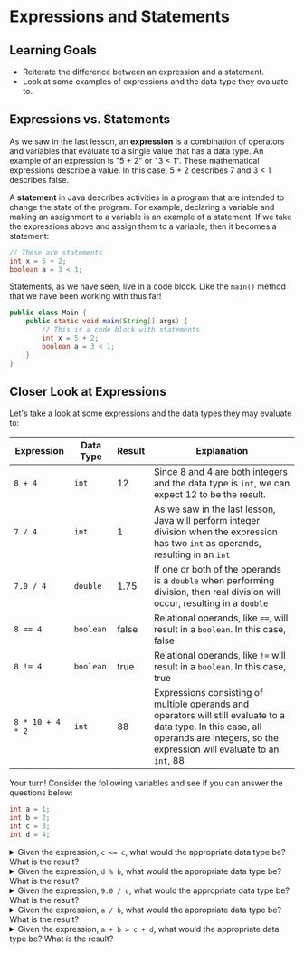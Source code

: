 # Expressions and Statements

## Learning Goals

- Reiterate the difference between an expression and a statement.
- Look at some examples of expressions and the data type they evaluate to.

## Expressions vs. Statements

As we saw in the last lesson, an **expression** is a combination of operators
and variables that evaluate to a single value that has a data type. An example
of an expression is "5 + 2" or "3 < 1". These mathematical expressions describe
a value. In this case, 5 + 2 describes 7 and 3 < 1 describes false.

A **statement** in Java describes activities in a program that are intended to
change the state of the program. For example, declaring a variable and making an
assignment to a variable is an example of a statement. If we take the
expressions above and assign them to a variable, then it becomes a statement:

```java
// These are statements
int x = 5 + 2;
boolean a = 3 < 1;
```

Statements, as we have seen, live in a code block. Like the `main()` method that
we have been working with thus far!

```java
public class Main {
    public static void main(String[] args) {
        // This is a code block with statements
        int x = 5 + 2;
        boolean a = 3 < 1;
    }
}
```

## Closer Look at Expressions

Let's take a look at some expressions and the data types they may evaluate to:

| Expression       | Data Type | Result | Explanation                                                                                                                                                                            |
|------------------|-----------|--------|----------------------------------------------------------------------------------------------------------------------------------------------------------------------------------------|
| `8 + 4`          | `int`     | 12     | Since 8 and 4 are both integers and the data type is `int`, we can expect 12 to be the result.                                                                                         |
| `7 / 4`          | `int`     | 1      | As we saw in the last lesson, Java will perform integer division when the expression has two `int` as operands, resulting in an `int`                                                  |
| `7.0 / 4`        | `double`  | 1.75   | If one or both of the operands is a `double` when performing division, then real division will occur, resulting in a `double`                                                          |
| `8 == 4`         | `boolean` | false  | Relational operands, like `==`, will result in a `boolean`. In this case, false                                                                                                        |
| `8 != 4`         | `boolean` | true   | Relational operands, like `!=` will result in a `boolean`. In this case, true                                                                                                          |
| `8 * 10 + 4 * 2` | `int`     | 88     | Expressions consisting of multiple operands and operators will still evaluate to a data type. In this case, all operands are integers, so the expression will evaluate to an `int`, 88 |

Your turn! Consider the following variables and see if you can answer the
questions below:

```java
int a = 1;
int b = 2;
int c = 3;
int d = 4;
```

<details>
  <summary>Given the expression, <code>c <= c</code>, what would the appropriate data type be? What is the result?</summary>

  <p>Answer:<br><code>boolean</code> - The expression would evaluate to a <code>true</code>.</p>

  <p><code>c</code> is assigned to the value of 3; and 3 <= 3 is true.</p>

</details>

<details>
  <summary>Given the expression, <code>d % b</code>, what would the appropriate data type be? What is the result?</summary>

  <p>Answer:<br><code>int</code> - The expression would evaluate to a <code>0</code>.</p>

  <p><code>d</code> is assigned to the value of 4 and <code>b</code> is assigned to the value of 2; and 4 % 2 is 0 since 2 goes into 4 an even number of times.</p>
  <p>Reminder: The <code>%</code> operator results in the remainder value.</p>

</details>

<details>
  <summary>Given the expression, <code>9.0 / c</code>, what would the appropriate data type be? What is the result?</summary>

  <p>Answer:<br><code>double</code> - The expression would evaluate to a <code>3.0</code>.</p>

  <p><code>c</code> is assigned to the value of 3; and 9.0 / 3 is 3.0. The data type here needs to be a <code>double</code> since the operand, 9.0, is a <code>double</code>.</p>

</details>

<details>
  <summary>Given the expression, <code>a / b</code>, what would the appropriate data type be? What is the result?</summary>

  <p>Answer:<br><code>int</code> - The expression would evaluate to a <code>0</code>.</p>

  <p><code>a</code> is assigned to the value of 1 and <code>b</code> is assigned to the value of 2; and 1 / 2 is 0. The data type here is an <code>int</code> since we are performing integer division.</p>

</details>

<details>
  <summary>Given the expression, <code>a + b > c + d</code>, what would the appropriate data type be? What is the result?</summary>

  <p>Answer:<br><code>boolean</code> - The expression would evaluate to a <code>false</code>.</p>

  <p><code>a</code> is assigned to the value of 1, <code>b</code> is assigned the value of 2, <code>c</code> is assigned the value of 3, and <code>d</code> is assigned the value of 4; and 1 + 2 > 3 + 4 --> 3 > 7 is false.</p>

</details>
